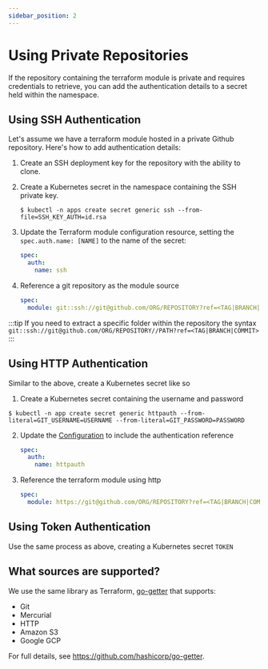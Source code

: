 ```yaml
---
sidebar_position: 2
---
```


# Using Private Repositories

If the repository containing the terraform module is private and requires credentials to retrieve, you can add the authentication details to a secret held within the namespace.

## Using SSH Authentication

Let's assume we have a terraform module hosted in a private Github repository. Here's how to add authentication details:

1. Create an SSH deployment key for the repository with the ability to clone.
2. Create a Kubernetes secret in the namespace containing the SSH private key.

    ```shell
    $ kubectl -n apps create secret generic ssh --from-file=SSH_KEY_AUTH=id.rsa
    ```

3. Update the Terraform module configuration resource, setting the `spec.auth.name: [NAME]` to the name of the secret:

    ```yaml
    spec:
      auth:
        name: ssh
    ```
4. Reference a git repository as the module source
    ```yaml
    spec:
      module: git::ssh://git@github.com/ORG/REPOSITORY?ref=<TAG|BRANCH|COMMIT>
    ```

:::tip
If you need to extract a specific folder within the repository the syntax `git::ssh://git@github.com/ORG/REPOSITORY//PATH?ref=<TAG|BRANCH|COMMIT>`
:::

## Using HTTP Authentication

Similar to the above, create a Kubernetes secret like so

1. Create a Kubernetes secret containing the username and password

  ```shell
  $ kubectl -n app create secret generic httpauth --from-literal=GIT_USERNAME=USERNAME --from-literal=GIT_PASSWORD=PASSWORD
  ```

2. Update the [Configuration](../reference/configurations.terraform.appvia.io.md) to include the authentication reference

    ```yaml
    spec:
      auth:
        name: httpauth
    ```

3. Reference the terraform module using http
    ```yaml
    spec:
      module: https://git@github.com/ORG/REPOSITORY?ref=<TAG|BRANCH|COMMIT>
    ```

## Using Token Authentication

Use the same process as above, creating a Kubernetes secret `TOKEN`

## What sources are supported?

We use the same library as Terraform, [go-getter](https://github.com/hashicorp/go-getter) that supports:
* Git
* Mercurial
* HTTP
* Amazon S3
* Google GCP

For full details, see https://github.com/hashicorp/go-getter.
